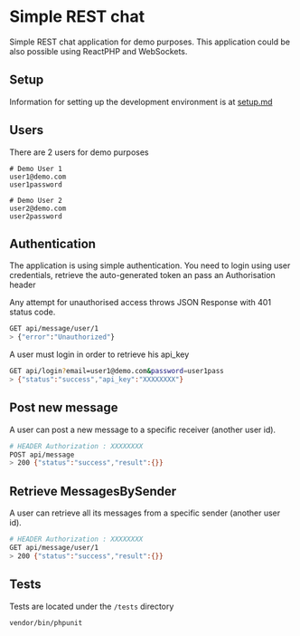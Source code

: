# Simple REST chat

Simple REST chat application for demo purposes.
This application could be also possible using ReactPHP and WebSockets.

## Setup
Information for setting up the development environment is at [setup.md][0]
 
## Users
There are 2 users for demo purposes
```
# Demo User 1
user1@demo.com
user1password

# Demo User 2
user2@demo.com
user2password
```

## Authentication
The application is using simple authentication.
You need to login using user credentials, retrieve the auto-generated token
an pass an Authorisation header

Any attempt for unauthorised access throws JSON Response with 401 status code.
```bash
GET api/message/user/1
> {"error":"Unauthorized"}
```
A user must login in order to retrieve his api_key
```bash
GET api/login?email=user1@demo.com&password=user1pass
> {"status":"success","api_key":"XXXXXXXX"}
```

## Post new message
A user can post a new message to a specific receiver (another user id).
```bash
# HEADER Authorization : XXXXXXXX
POST api/message
> 200 {"status":"success","result":{}}
```

## Retrieve MessagesBySender
A user can retrieve all its messages from a specific sender (another user id).
```bash
# HEADER Authorization : XXXXXXXX
GET api/message/user/1
> 200 {"status":"success","result":{}}
```

## Tests
Tests are located under the `/tests` directory
```bash
vendor/bin/phpunit
```

[0]: setup.md